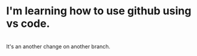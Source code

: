 # I'm learning how to use github using vs code.
<br>
<pr>It's an another change on another branch.</pr>
